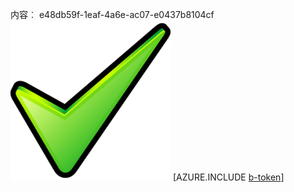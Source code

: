 内容︰ e48db59f-1eaf-4a6e-ac07-e0437b8104cf![图像](3ff716f1-ddc5-421e-86ee-d1f93b68c2f6.png)
[AZURE.INCLUDE [b-token](e2c729e0-ede4-45cb-bb20-a328c98b0c6d.md)]
